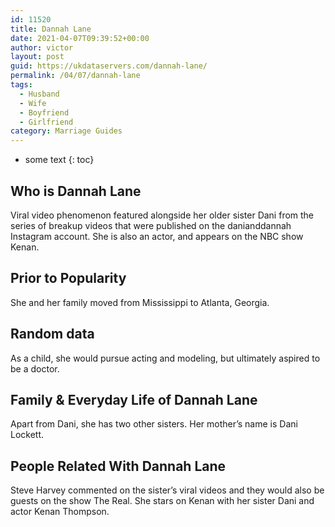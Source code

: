 ```yaml
---
id: 11520
title: Dannah Lane
date: 2021-04-07T09:39:52+00:00
author: victor
layout: post
guid: https://ukdataservers.com/dannah-lane/
permalink: /04/07/dannah-lane
tags:
  - Husband
  - Wife
  - Boyfriend
  - Girlfriend
category: Marriage Guides
---
```


* some text
{: toc}


## Who is Dannah Lane



Viral video phenomenon featured alongside her older sister Dani from the series of breakup videos that were published on the danianddannah Instagram account. She is also an actor, and appears on the NBC show Kenan. 

                
                
                
## Prior to Popularity



She and her family moved from Mississippi to Atlanta, Georgia. 

                
                
                
## Random data



As a child, she would pursue acting and modeling, but ultimately aspired to be a doctor. 

                
                
                
## Family & Everyday Life of Dannah Lane



Apart from Dani, she has two other sisters. Her mother&#8217;s name is Dani Lockett. 

                
                
                
## People Related With Dannah Lane



Steve Harvey commented on the sister&#8217;s viral videos and they would also be guests on the show The Real. She stars on Kenan with her sister Dani and actor Kenan Thompson. 

                
              
            
          
          
          